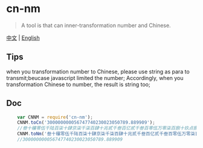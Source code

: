 # cn-nm
> A tool is that can inner-transformation number and Chinese.

[中文](https://github.com/2ue/cn-nm) | [English](./README_en.md)

## Tips
when you transformation number to Chinese, please use string as para to transmit;beucase javascript limited the number;
Accordingly, when you transformation Chinese to number, the result is string too;

## Doc
``` javascript
    var CNNM = require('cn-nm');
    CNNM.toCn('300000000056747740230023050789.889909');
    //叁十穰零伍千陆百柒十肆京柒千柒百肆十兆贰千叁百亿贰千叁百零伍万零柒百捌十玖点捌捌玖玖零玖
    CNNM.toNm('叁十穰零伍千陆百柒十肆京柒千柒百肆十兆贰千叁百亿贰千叁百零伍万零柒百捌十玖点捌捌玖玖零玖');
    //300000000056747740230023050789.889909
```
